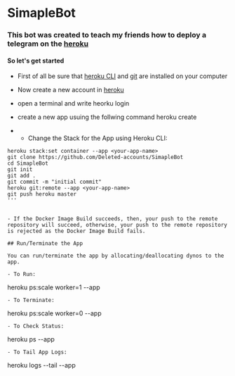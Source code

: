 # SimapleBot

### This bot was created to teach my friends how to deploy a telegram on the [heroku](https://heroku.com)

#### So let's get started

- First of all be sure that [heroku CLI](https://devcenter.heroku.com/articles/heroku-cli#download-and-install) and [git](https://git-scm.com/downloads) are installed on your computer

- Now create a new account in [heroku](https://id.heroku.com/signup/login)
- open a terminal and write heorku login
- create a new app usuing the follwing command heroku create <your-app-name>
- - Change the Stack for the App using Heroku CLI:
```
heroku stack:set container --app <your-app-name>
git clone https://github.com/Deleted-accounts/SimapleBot
cd SimapleBot
git init
git add .
git commit -m "initial commit"
heroku git:remote --app <your-app-name>
git push heroku master
'''


- If the Docker Image Build succeeds, then, your push to the remote repository will succeed, otherwise, your push to the remote repository is rejected as the Docker Image Build fails.

## Run/Terminate the App

You can run/terminate the app by allocating/deallocating dynos to the app.

- To Run:
```
heroku ps:scale worker=1 --app <your-app-name>
```
- To Terminate:
```
heroku ps:scale worker=0 --app <your-app-name>
```
- To Check Status:
```
heroku ps --app <your-app-name>
```
- To Tail App Logs:
```
heroku logs --tail --app <your-app-name>
```
